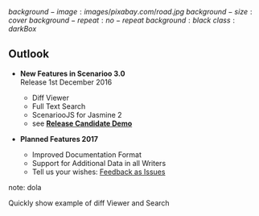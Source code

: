 $background-image:images/pixabay.com/road.jpg$
$background-size:cover$
$background-repeat:no-repeat$
$background:black$
$class:darkBox$


## Outlook

* **New Features in Scenarioo 3.0**<br/>
Release 1st December 2016
  - Diff Viewer
  - Full Text Search
  - ScenariooJS for Jasmine 2
  - see **[Release Candidate Demo](http://demo.scenarioo.org/scenarioo-develop/)**

* **Planned Features 2017**
  - Improved Documentation Format
  - Support for Additional Data in all Writers
  - Tell us your wishes: [Feedback as Issues](https://github.com/scenarioo/scenarioo/issues/new?labels=feedback)

note:
dola

Quickly show example of diff Viewer and Search
